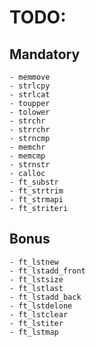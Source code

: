 # TODO:
## Mandatory
	- memmove
	- strlcpy
	- strlcat
	- toupper
	- tolower
	- strchr
	- strrchr
	- strncmp
	- memchr
	- memcmp
	- strnstr
	- calloc
	- ft_substr
	- ft_strtrim
	- ft_strmapi
	- ft_striteri
## Bonus
	- ft_lstnew
	- ft_lstadd_front
	- ft_lstsize
	- ft_lstlast
	- ft_lstadd_back
	- ft_lstdelone
	- ft_lstclear
	- ft_lstiter
	- ft_lstmap
